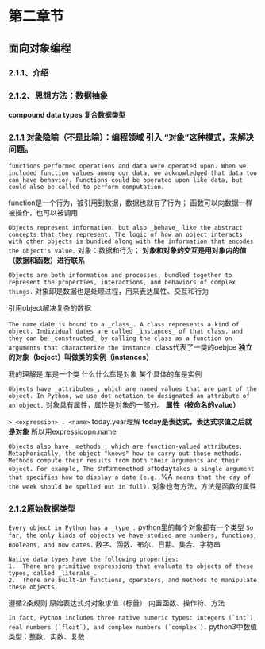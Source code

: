 # 第二章节
## 面向对象编程
### 2.1.1、介绍
### 2.1.2、思想方法：数据抽象

**compound data types 复合数据类型**

### 2.1.1 对象隐喻（不是比喻）：编程领域 引入 “对象”这种模式，来解决问题。
`functions performed operations and data were operated upon. When we included function values among our data, we acknowledged that data too can have behavior. Functions could be operated upon like data, but could also be called to perform computation.`

function是一个行为，被引用到数据，数据也就有了行为；
函数可以向数据一样被操作，也可以被调用

`Objects represent information, but also _behave_ like the abstract concepts that they represent. The logic of how an object interacts with other objects is bundled along with the information that encodes the object's value.`
对象：数据和行为；
  **对象和对象的交互是用对象内的值（数据和函数）进行联系**

`Objects are both information and processes, bundled together to represent the properties, interactions, and behaviors of complex things.`
对象即是数据也是处理过程，用来表达属性、交互和行为


引用object解决复杂的数据

`The name `date` is bound to a _class_. A class represents a kind of object. Individual dates are called _instances_ of that class, and they can be _constructed_ by calling the class as a function on arguments that characterize the instance.`
class代表了一类的oebjce
**独立的对象（boject）叫做类的实例（instances）**


我的理解是
车是一个类
什么什么车是对象
某个具体的车是实例

`Objects have _attributes_, which are named values that are part of the object. In Python, we use dot notation to designated an attribute of an object.`
对象具有属性，属性是对象的一部分。
**属性（被命名的value）**

`> <expression> . <name>`
today.year理解
**today是表达式，表达式求值之后就是对象**
所以用expressioopn.name


`Objects also have _methods_, which are function-valued attributes. Metaphorically, the object "knows" how to carry out those methods. Methods compute their results from both their arguments and their object. For example, The `strftime` method of `today` takes a single argument that specifies how to display a date (e.g., `%A` means that the day of the week should be spelled out in full).`
对象也有方法，方法是函数的属性



### 2.1.2原始数据类型
`Every object in Python has a _type_.`
python里的每个对象都有一个类型
`So far, the only kinds of objects we have studied are numbers, functions, Booleans, and now dates.`
数字、函数、布尔、日期、集合、字符串

```
Native data types have the following properties:
1.  There are primitive expressions that evaluate to objects of these types, called _literals_.
2.  There are built-in functions, operators, and methods to manipulate these objects.
```
遵循2条规则
原始表达式对对象求值（标量）
内置函数、操作符、方法

```In fact, Python includes three native numeric types: integers (`int`), real numbers (`float`), and complex numbers (`complex`).```
python3中数值类型：整数、实数、复数






